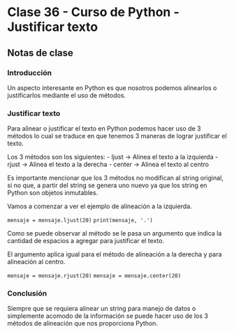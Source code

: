 # Clase 36 - Curso de Python - Justificar texto

## Notas de clase

### Introducción
Un aspecto interesante en Python es que nosotros podemos alinearlos o justificarlos mediante el uso de métodos.

### Justificar texto

Para alinear o justificar el texto en Python podemos hacer uso de 3 métodos lo cual se traduce en que tenemos 3 maneras de lograr justificar el texto.

Los 3 métodos son los siguientes:
	- ljust -> Alinea el texto a la izquierda
	- rjust -> Alinea el texto a la derecha
	- center -> Alinea el texto al centro

Es importante mencionar que los 3 métodos no modifican al string original, si no que, a partir del string se genera uno nuevo ya que los string en Python son objetos inmutables.

Vamos a comenzar a ver el ejemplo de alineación a la izquierda.

`mensaje = mensaje.ljust(20)`
`print(mensaje, '.')`

Como se puede observar al método se le pasa un argumento que indica la cantidad de espacios a agregar para justificar el texto.

El argumento aplica igual para el método de alineación a la derecha y para alineación al centro.

`mensaje = mensaje.rjust(20)`
`mensaje = mensaje.center(20)`


### Conclusión 

Siempre que se requiera alinear un string para manejo de datos o simplemente acomodo de la información se puede hacer uso de los 3 métodos de alineación que nos proporciona Python.